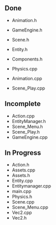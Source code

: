## Done
- Animation.h
- GameEngine.h
- Scene.h
- Entity.h
- Components.h

- Physics.cpp
- Animation.cpp
- Scene_Play.cpp

## Incomplete
- Action.cpp
- EntityManager.h
- Scene_Menu.h
- Scene_Play.h
- GameEngine.cpp

## In Progress
- Action.h
- Assets.cpp
- Assets.h
- Entity.cpp
- Entitymanager.cpp
- main.cpp
- Physics.h
- Scene.cpp
- Scene_Menu.cpp
- Vec2.cpp
- Vec2.h
